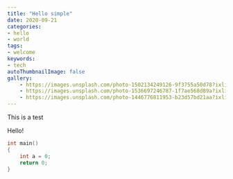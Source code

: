 ```yaml
---
title: "Hello simple"
date: 2020-09-21
categories:
- hello
- world
tags:
- welcome
keywords:
- tech
autoThumbnailImage: false
gallery:
    - https://images.unsplash.com/photo-1502134249126-9f3755a50d78?ixlib=rb-1.2.1&ixid=eyJhcHBfaWQiOjEyMDd9&auto=format&fit=crop&w=1350&q=80 "Space"
    - https://images.unsplash.com/photo-1536697246787-1f7ae568d89a?ixlib=rb-1.2.1&ixid=eyJhcHBfaWQiOjEyMDd9&auto=format&fit=crop&w=634&q=80 "Astronaut"
    - https://images.unsplash.com/photo-1446776811953-b23d57bd21aa?ixlib=rb-1.2.1&ixid=eyJhcHBfaWQiOjEyMDd9&auto=format&fit=crop&w=1352&q=80 "Astronaut"
---
```


This is a test
<!--more-->


Hello!

```cpp
int main()
{
    int a = 0;
    return 0;
}
```